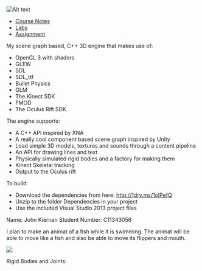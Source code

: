 ![Alt text](https://raw.github.com/skooter500/BGE/master/Logo/BGE_Logo_01.png)

* [Course Notes](Course/index.md)
* [Labs](Labs/index.md)
* [Assignment](Course/assignment.md)

My scene graph based, C++ 3D engine that makes use of:
* OpenGL 3 with shaders
* GLEW
* SDL
* SDL_ttf
* Bullet Physics
* GLM
* The Kinect SDK
* FMOD
* The Oculus Rift SDK


The engine supports:

* A C++ API inspired by XNA
* A really cool component based scene graph inspired by Unity
* Load simple 3D models, textures and sounds through a content pipeline
* An API for drawing lines and text
* Physically simulated rigid bodies and a factory for making them
* Kinect Skeletal tracking
* Output to the Oculus rift

To build:

* Download the dependencies from here: http://1drv.ms/1olPefQ
* Unzip to the folder Dependencies in your project 
* Use the included Visual Studio 2013 project files

Name: John Kiernan
Student Number: C11343056

I plan to make an animat of a fish while it is swimming. The animat will be able to move like a fish
and also be able to move its flippers and mouth.

![](http://www.biology-resources.com/images/fish-swimming-big.jpg)

Rigid Bodies and Joints:


